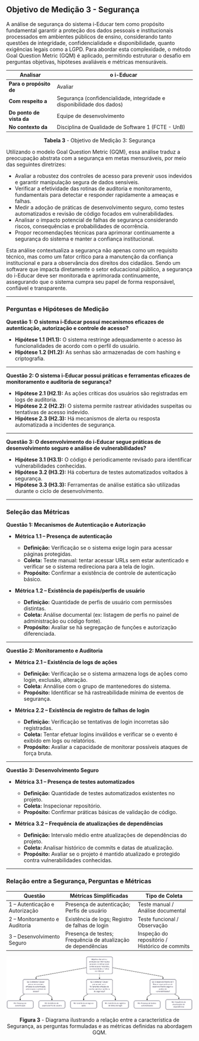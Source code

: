 <!--  Observação da Manuella

AQUI IRIAM OS OUTROS OBJETIVOS DE MEDIÇÃO (MANUTENIBILIDADE E SEGURANÇA) COM SUAS RESPECTIVAS TABELAS, PERGUNTAS, HIPÓTESES, MÉTRICAS E DIAGRAMAS
 -->
 
## Objetivo de Medição 3 - Segurança

A análise de segurança do sistema i-Educar tem como propósito fundamental garantir a proteção dos dados pessoais e institucionais processados em ambientes públicos de ensino, considerando tanto questões de integridade, confidencialidade e disponibilidade, quanto exigências legais como a LGPD. Para abordar esta complexidade, o método Goal Question Metric (GQM) é aplicado, permitindo estruturar o desafio em perguntas objetivas, hipóteses avaliáveis e métricas mensuráveis.

| **Analisar**             | o i-Educar                                                             |
| ------------------------ | ---------------------------------------------------------------------- |
| **Para o propósito de**  | Avaliar                                                                |
| **Com respeito a**       | Segurança (confidencialidade, integridade e disponibilidade dos dados) |
| **Do ponto de vista da** | Equipe de desenvolvimento                                              |
| **No contexto da**       | Disciplina de Qualidade de Software 1 (FCTE - UnB)                     |


<p align="center"><b>Tabela 3</b> - Objetivo de Medição 3: Segurança</p>


Utilizando o modelo Goal Question Metric (GQM), essa análise traduz a preocupação abstrata com a segurança em metas mensuráveis, por meio das seguintes diretrizes:

* Avaliar a robustez dos controles de acesso para prevenir usos indevidos e garantir manipulação segura de dados sensíveis.
* Verificar a efetividade das rotinas de auditoria e monitoramento, fundamentais para detectar e responder rapidamente a ameaças e falhas.
* Medir a adoção de práticas de desenvolvimento seguro, como testes automatizados e revisão de código focados em vulnerabilidades.
* Analisar o impacto potencial de falhas de segurança considerando riscos, consequências e probabilidades de ocorrência.
* Propor recomendações técnicas para aprimorar continuamente a segurança do sistema e manter a confiança institucional.

Esta análise contextualiza a segurança não apenas como um requisito técnico, mas como um fator crítico para a manutenção da confiança institucional e para a observância dos direitos dos cidadãos. Sendo um software que impacta diretamente o setor educacional público, a segurança do i-Educar deve ser monitorada e aprimorada continuamente, assegurando que o sistema cumpra seu papel de forma responsável, confiável e transparente.

---


### Perguntas e Hipóteses de Medição

**Questão 1: O sistema i-Educar possui mecanismos eficazes de autenticação, autorização e controle de acesso?**

* **Hipótese 1.1 (H1.1):** O sistema restringe adequadamente o acesso às funcionalidades de acordo com o perfil do usuário.  
* **Hipótese 1.2 (H1.2):** As senhas são armazenadas de com hashing e criptografia.  

---

**Questão 2: O sistema i-Educar possui práticas e ferramentas eficazes de monitoramento e auditoria de segurança?**

* **Hipótese 2.1 (H2.1):** As ações críticas dos usuários são registradas em logs de auditoria.  
* **Hipótese 2.2 (H2.2):** O sistema permite rastrear atividades suspeitas ou tentativas de acesso indevido.  
* **Hipótese 2.3 (H2.3):** Há mecanismos de alerta ou resposta automatizada a incidentes de segurança.  

---

**Questão 3: O desenvolvimento do i-Educar segue práticas de desenvolvimento seguro e análise de vulnerabilidades?**

* **Hipótese 3.1 (H3.1):** O código é periodicamente revisado para identificar vulnerabilidades conhecidas.  
* **Hipótese 3.2 (H3.2):** Há cobertura de testes automatizados voltados à segurança.  
* **Hipótese 3.3 (H3.3):** Ferramentas de análise estática são utilizadas durante o ciclo de desenvolvimento.  

---

### Seleção das Métricas

**Questão 1: Mecanismos de Autenticação e Autorização**

* **Métrica 1.1 – Presença de autenticação**  
    * **Definição:** Verificação se o sistema exige login para acessar páginas protegidas.  
    * **Coleta:** Teste manual: tentar acessar URLs sem estar autenticado e verificar se o sistema redireciona para a tela de login.  
    * **Propósito:** Confirmar a existência de controle de autenticação básico.  

* **Métrica 1.2 – Existência de papéis/perfis de usuário**  
    * **Definição:** Quantidade de perfis de usuário com permissões distintas.  
    * **Coleta:** Análise documental (ex: listagem de perfis no painel de administração ou código fonte).  
    * **Propósito:** Avaliar se há segregação de funções e autorização diferenciada.  

---

**Questão 2: Monitoramento e Auditoria**

* **Métrica 2.1 – Existência de logs de ações**  
    * **Definição:** Verificação se o sistema armazena logs de ações como login, exclusão, alteração.  
    * **Coleta:** Annálise com o grupo de mantenedores do sistema.  
    * **Propósito:** Identificar se há rastreabilidade mínima de eventos de segurança.  

* **Métrica 2.2 – Existência de registro de falhas de login**  
    * **Definição:** Verificação se tentativas de login incorretas são registradas.  
    * **Coleta:** Tentar efetuar logins inválidos e verificar se o evento é exibido em logs ou relatórios.  
    * **Propósito:** Avaliar a capacidade de monitorar possíveis ataques de força bruta.  

---

**Questão 3: Desenvolvimento Seguro**

* **Métrica 3.1 – Presença de testes automatizados**  
    * **Definição:** Quantidade de testes automatizados existentes no projeto.  
    * **Coleta:** Inspecionar repositório.  
    * **Propósito:** Confirmar práticas básicas de validação de código.  

* **Métrica 3.2 – Frequência de atualizações de dependências**  
    * **Definição:** Intervalo médio entre atualizações de dependências do projeto.  
    * **Coleta:** Analisar histórico de commits e datas de atualização.  
    * **Propósito:** Avaliar se o projeto é mantido atualizado e protegido contra vulnerabilidades conhecidas.  

---

### Relação entre a Segurança, Perguntas e Métricas

| **Questão** | **Métricas Simplificadas** | **Tipo de Coleta** |
| ------------ | --------------------------- | ------------------ |
| 1 – Autenticação e Autorização | Presença de autenticação; Perfis de usuário | Teste manual / Análise documental |
| 2 – Monitoramento e Auditoria | Existência de logs; Registro de falhas de login | Teste funcional / Observação |
| 3 – Desenvolvimento Seguro | Presença de testes; Frequência de atualização de dependências | Inspeção do repositório / Histórico de commits |


![Relação entre a Segurança, Perguntas e Métricas](../assets/diagrama_seguranca.png)

<p align="center"><b>Figura 3</b> - Diagrama ilustrando a relação entre a característica de Segurança, as perguntas formuladas e as métricas definidas na abordagem GQM.</p>

